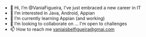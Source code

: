 - 👋 Hi, I’m @VaniaFigueira, I've just embraced a new career in IT
- 👀 I’m interested in Java, Android, Appian
- 🌱 I’m currently learning Appian (and working)
- 💞️ I’m looking to collaborate on ... I'm open to challenges
- 📫 How to reach me vaniaisbelfigueira@gmai.com

<!---
VaniaFigueira/VaniaFigueira is a ✨ special ✨ repository because its `README.md` (this file) appears on your GitHub profile.
You can click the Preview link to take a look at your changes.
--->
